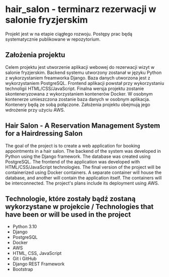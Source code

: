 # hair_salon - terminarz rezerwacji w salonie fryzjerskim
Projekt jest w na etapie ciągłego rozwoju. Postępy prac będą systematycznie publikowane w repozytorium.

## Założenia projektu
Celem projektu jest utworzenie aplikacji webowej do rezerwacji wizyt w salonie fryzjerskim. Backend systemu utworzony zostanał w języku Python z wykorzystaniem freamworka Django. Baza danych utworzona jest z wykorzystaniem PostgreSQL. Frontend aplikacji powstał przy wykorzystaniu technoligii HTML/CSS/JavaScript. Finalna wersja projektu zostanie skonteneryzowana z wykorzystaniem kontenerów Docker. W osobnym kontenerze umieszczona zostanie baza danych w osobnym aplikacja. Kontenery będą ze sobą połączone. Założenia projektu obejmują jego wdrożenie przy użyciu AWS.

## Hair Salon - A Reservation Management System for a Hairdressing Salon
The goal of the project is to create a web application for booking appointments in a hair salon. The backend of the system was developed in Python using the Django framework. The database was created using PostgreSQL. The frontend of the application was developed with HTML/CSS/JavaScript technologies. The final version of the project will be containerized using Docker containers. A separate container will house the database, and another will contain the application itself. The containers will be interconnected. The project's plans include its deployment using AWS.

## Technologie, które zostały bądź zostaną wykorzystane w projekcie / Technologies that have been or will be used in the project
- Python 3.10
- Django 
- PostgreSQL
- Docker
- AWS 
- HTML, CSS, JavaScript
- Git i GitHub
- Django REST Framework
- Bootstrap
